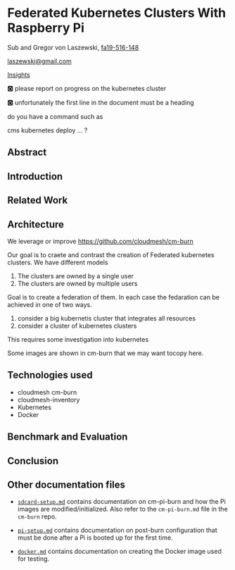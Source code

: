 # Federated Kubernetes Clusters With Raspberry Pi
<!-- comment configures vim to enable word wrapping; gggqG to force rewrap -->
<!-- vim: set tw=79 fo+=t fo-=l: -->

Sub and Gregor von Laszewski, [fa19-516-148](https://github.com/cloudmesh-community/fa19-516-148)

laszewski@gmail.com

[Insights](https://github.com/cloudmesh-community/fa19-516-148/graphs/contributors)

:o2: please report on progress on the kubernetes cluster

:o2: unfortunately the first line in the document must be a heading

do you have a command such as 

cms kubernetes deploy ... ?


## Abstract

## Introduction

## Related Work

## Architecture

We leverage or improve <https://github.com/cloudmesh/cm-burn>

Our goal is to craete and contrast the creation of Federated kubernetes
clusters. We have different models

1. The clusters are owned by a single user
2. The clusters are owned by multiple users

Goal is to create a federation of them. In each case the fedaration can
be achieved in one of two ways.

1. consider a big kubernetis cluster that integrates all resources
2. consider a cluster of kubernetes clusters

This requires some investigation into kubernetes

Some images are shown in cm-burn that we may want tocopy here.

## Technologies used

* cloudmesh cm-burn
* cloudmesh-inventory
* Kubernetes
* Docker

## Benchmark and Evaluation

## Conclusion

## Other documentation files

* [`sdcard-setup.md`](sdcard-setup.md) contains documentation on cm-pi-burn and
  how the Pi images are modified/initialized. Also refer to the `cm-pi-burn.md`
  file in the `cm-burn` repo.

* [`pi-setup.md`](pi-setup.md) contains documentation on post-burn configuration
  that must be done after a Pi is booted up for the first time.

* [`docker.md`](docker.md) contains documentation on creating the Docker image
  used for testing.
